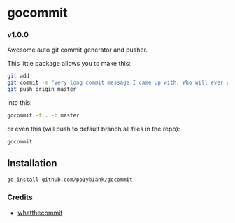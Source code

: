 # gocommit
### v1.0.0

Awesome auto git commit generator and pusher.

This little package allows you to make this:

```bash
git add .
git commit -m "Very long commit message I came up with. Who will ever read this???"
git push origin master
```
into this:
```bash
gocommit -f . -b master
```
or even this (will push to default branch all files in the repo):
```bash
gocommit
```

## Installation
```bash
go install github.com/po1yb1ank/gocommit
```

### Credits
- [whatthecommit](http://whatthecommit.com/)
